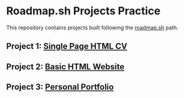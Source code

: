 # Roadmap.sh Projects Practice

This repository contains projects built following the [roadmap.sh](https://roadmap.sh/projects/) path.

## Project 1: [Single Page HTML CV](https://roadmap.sh/projects/single-page-cv)

## Project 2: [Basic HTML Website](https://roadmap.sh/projects/basic-html-website)

## Project 3: [Personal Portfolio](https://roadmap.sh/projects/portfolio-website)
